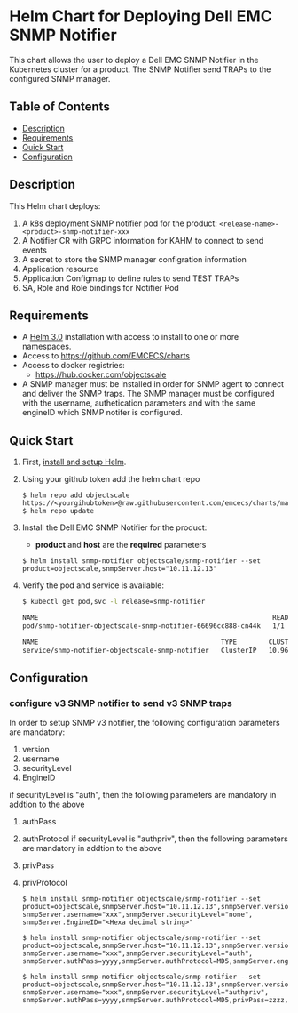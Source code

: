 # Helm Chart for Deploying Dell EMC SNMP Notifier
This chart allows the user to deploy a Dell EMC SNMP Notifier in the Kubernetes cluster for a product. The SNMP Notifier send TRAPs to the configured SNMP manager.

## Table of Contents

* [Description](#description)
* [Requirements](#requirements)
* [Quick Start](#quick-start)
* [Configuration](#configuration)

## Description

This Helm chart deploys:
1. A k8s deployment  SNMP notifier pod for the product:
   `<release-name>-<product>-snmp-notifier-xxx`
2. A Notifier CR with GRPC information for KAHM to connect to send events
3. A secret to store the SNMP manager configration information
4. Application resource
5. Application Configmap to define rules to send TEST TRAPs
6. SA, Role and Role bindings for Notifier Pod

## Requirements

* A [Helm 3.0](https://helm.sh) installation with access to install to one or more namespaces.
* Access to https://github.com/EMCECS/charts
* Access to docker registries:
    * https://hub.docker.com/objectscale
* A SNMP manager must be installed in order for SNMP agent to connect and deliver the SNMP traps. The SNMP manager must be configured with the username, authetication parameters and with the same engineID which SNMP notifer is configured.

## Quick Start

1. First, [install and setup Helm](https://docs.helm.sh/using_helm/#quickstart).

2. Using your github token add the helm chart repo

    ```
    $ helm repo add objectscale https://<yourgihubtoken>@raw.githubusercontent.com/emcecs/charts/master/docs
    $ helm repo update
    ```

3. Install the Dell EMC SNMP Notifier for the product: 
    - **product** and **host** are the **required** parameters
    ```
    $ helm install snmp-notifier objectscale/snmp-notifier --set product=objectscale,snmpServer.host="10.11.12.13"
    ```
4. Verify the pod and service is available:
    ```bash
    $ kubectl get pod,svc -l release=snmp-notifier

    NAME                                                           READY   STATUS    RESTARTS   AGE
    pod/snmp-notifier-objectscale-snmp-notifier-66696cc888-cn44k   1/1     Running   1          42h
    
    NAME                                              TYPE        CLUSTER-IP     EXTERNAL-IP   PORT(S)     AGE
    service/snmp-notifier-objectscale-snmp-notifier   ClusterIP   10.96.244.12   <none>        50051/TCP   42h
    ```

## Configuration

### configure v3 SNMP notifier to send v3 SNMP traps
In order to setup SNMP v3 notifier, the following configuration parameters are mandatory:

 1. version
 2. username
 3. securityLevel
 4. EngineID

if securityLevel is "auth", then the following parameters are mandatory in addtion to the above
 1. authPass
 2. authProtocol
if securityLevel is "authpriv", then the following parameters are mandatory in addtion to the above
 1. privPass
 2. privProtocol

    ```
    $ helm install snmp-notifier objectscale/snmp-notifier --set product=objectscale,snmpServer.host="10.11.12.13",snmpServer.version=v3, snmpServer.username="xxx",snmpServer.securityLevel="none", snmpServer.EngineID="<Hexa decimal string>"
   
    $ helm install snmp-notifier objectscale/snmp-notifier --set product=objectscale,snmpServer.host="10.11.12.13",snmpServer.version=v3, snmpServer.username="xxx",snmpServer.securityLevel="auth", snmpServer.authPass=yyyy,snmpServer.authProtocol=MD5,snmpServer.engineID="2345678910FFEEED"

    $ helm install snmp-notifier objectscale/snmp-notifier --set product=objectscale,snmpServer.host="10.11.12.13",snmpServer.version=v3, snmpServer.username="xxx",snmpServer.securityLevel="authpriv", snmpServer.authPass=yyyy,snmpServer.authProtocol=MD5,privPass=zzzz,privProtocol=SHA,snmpServer.engineID="2345678910FFEEED"
   ```
